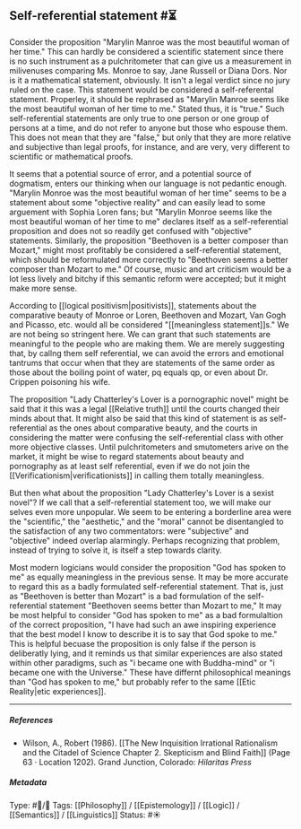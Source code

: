 ## Self-referential statement  #⏳

Consider the proposition "Marylin Manroe was the most beautiful woman of her time." This can hardly be considered a scientific statement since there is no such instrument as a pulchritometer that can give us a measurement in milivenuses comparing Ms. Monroe to say, Jane Russell or Diana Dors. Nor is it a mathematical statement, obviously. It isn't a legal verdict since no jury ruled on the case. This statement would be considered a self-referental statement. Properley, it should be rephrased as "Marylin Manroe seems like the most beautiful woman of her time to me." Stated thus, it is "true." Such self-referential statements are only true to one person or one group of persons at a time, and do not refer to anyone but those who espouse them. This does not mean that they are "false," but only that they are more relative and subjective than legal proofs, for instance, and are very, very different to scientific or mathematical proofs. 

It seems that a potential source of error, and a potential source of dogmatism, enters our thinking when our language is not pedantic enough. "Marylin Monroe was the most beautiful woman of her time" seems to be a statement about some "objective reality" and can easily lead to some arguement with Sophia Loren fans; but "Marylin Monroe seems like the most beautiful woman of her time to me" declares itself as a self-referential proposition and does not so readily get confused with "objective" statements. Similarly, the proposition "Beethoven is a better composer than Mozart," might most profitably be considered a self-referential statement, which should be reformulated more correctly to "Beethoven seems a better composer than Mozart to me." Of course, music and art criticism would be a lot less lively and bitchy if this semantic reform were accepted; but it might make more sense. 

According to [[logical positivism|positivists]], statements about the comparative beauty of Monroe or Loren, Beethoven and Mozart, Van Gogh and Picasso, etc. would all be considered "[[meaningless statement]]s." We are not being so stringent here. We can grant that such statements are meaningful to the people who are making them. We are merely suggesting that, by callng them self referential, we can avoid the errors and emotional tantrums that occur when that they are statements of the same order as those about the boiling point of water, pq equals qp, or even about Dr. Crippen poisoning his wife.

The proposition "Lady Chatterley's Lover is a pornographic novel" might be said that it this was a legal [[Relative truth]] until the courts changed their minds about that. It might also be said that this kind of statement is as self-referential as the ones about comparative beauty, and the courts in considering the matter were confusing the self-referential class with other more objective classes. Until pulchritometers and smutometers arive on the market, it might be wise to regard statements about beauty and pornography as at least self referential, even if we do not join the [[Verificationism|verificationists]] in calling them totally meaningless. 

But then what about the proposition "Lady Chatterley's Lover is a sexist novel"? If we call that a self-referential statement too, we will make our selves even more unpopular. We seem to be entering a borderline area were the "scientific," the "aesthetic," and the "moral" cannot be disentangled to the satisfaction of any two commentators: were "subjective" and "objective" indeed overlap alarmingly. Perhaps recognizing that problem, instead of trying to solve it, is itself a step towards clarity. 

Most modern logicians would consider the proposition "God has spoken to me" as equally meaningless in the previous sense. It may be more accurate to regard this as a badly formulated self-referential statement. That is, just as "Beethoven is better than Mozart" is a bad formulation of the self-referential statement "Beethoven seems better than Mozart to me," It may be most helpful to consider "God has spoken to me" as a bad formulaltion of the correct proposition, "I have had such an awe inspiring experience that the best model I know to describe it is to say that God spoke to me." This is helpful becuase the proposition is only false if the person is deliberatly lying, and it reminds us that similar experiences are also stated within other paradigms, such as "i became one with Buddha-mind" or "i became one with the Universe." These have differnt philosophical meanings than "God has spoken to me," but probably refer to the same [[Etic Reality|etic experiences]].

___

##### References

- Wilson, A., Robert (1986). [[The New Inquisition Irrational Rationalism and the Citadel of Science Chapter 2. Skepticism and Blind Faith]] (Page 63 · Location 1202). Grand Junction, Colorado: _Hilaritas Press_

##### Metadata

Type: #🔵/🔵 
Tags: [[Philosophy]] / [[Epistemology]] / [[Logic]] / [[Semantics]] / [[Linguistics]]
Status: #☀️ 